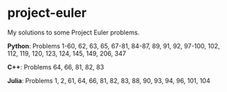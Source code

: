 # project-euler
My solutions to some Project Euler problems.

**Python**: Problems 1-60, 62, 63, 65, 67-81, 84-87, 89, 91, 92, 97-100, 102, 112, 119, 120, 123, 124, 145,  149, 206, 347

**C++**: Problems 64, 66, 81, 82, 83

**Julia**: Problems 1, 2, 61, 64, 66, 81, 82, 83, 88, 90, 93, 94, 96, 101, 104